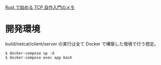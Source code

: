 [Rust で始める TCP 自作入門のメモ](https://scrapbox.io/razokulover-tech-memo/Rust%E3%81%A7%E5%A7%8B%E3%82%81%E3%82%8BTCP%E8%87%AA%E4%BD%9C%E5%85%A5%E9%96%80)

# 開発環境

build/netcat/client/server の実行は全て Docker で構築した環境で行う想定。

```
$ docker-compose up -d
$ docker-compose exec app bash
```

